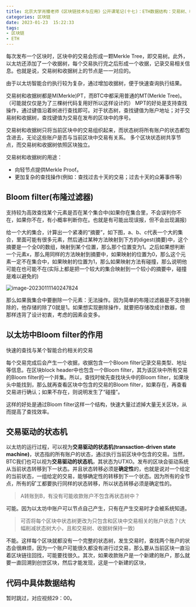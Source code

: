 ```yaml
---
title: 北京大学肖臻老师《区块链技术与应用》公开课笔记(十七)：ETH数据结构：交易树、收据树
categories: 区块链
date: 2023-01-23  15:22:33
tags: 
- 区块链
- ETH
---
```


每次发布一个区块时，区块中的交易会形成一颗Merkle Tree，即交易树。此外，以太坊还添加了一个收据树，每个交易执行完之后形成一个收据，记录交易相关信息。也就是说，交易树和收据树上的节点是一一对应的。

由于以太坊智能合约执行较为复杂，通过增加收据树，便于快速查询执行结果。

交易树和收据树都是M(Merkle)PT，而BTC中都采用普通的MT(Merkle Tree)。（可能就仅仅是为了三棵树代码复用好所以这样设计的）
MPT的好处是支持查找操作，通过键值沿着树进行查找即可。对于状态树，查找键值为账户地址；对于交易树和收据树，查找键值为交易在发布的区块中的序号。

交易树和收据树只将当前区块中的交易组织起来，而状态树将所有账户的状态都包含进去，无论这些账户是否与当前区块中交易有关系。
多个区块状态树共享节点，而交易树和收据树依照区块独立。

交易树和收据树的用途：

- 向轻节点提供Merkle Proof。
- 更加复杂的查找操作(例如：查找过去十天的交易；过去十天的众筹事件等)

## Bloom filter(布隆过滤器)

支持较为高效查找某个元素是否在某个集合中(如果你在集合里，不会误判你不在，如果你不在，有小概率判断你在。也就是有可能出现误报，但不会出现漏报)

给一个大的集合，计算出一个紧凑的“摘要”，如下图，a、b、c代表一个大的集合，里面可能有很多元素，然后通过某种方法映射到下方的digest(摘要)中，这个摘要是一个全0的数组，映射到某个位置，那么那个位置变为1。之后如果想判断一个元素x，那么用同样的方法映射到摘要中，如果映射的位置为0，那么这个元素一定不在集合中，如果映射的位置为1，那么如果映射方法有碰撞，那么说明他可能在也可能不在(实际上都是把一个较大的集合映射到一个较小的摘要中，碰撞是难以避免的)

![image-20230111140247824](https://hanser373.oss-cn-beijing.aliyuncs.com/img/202301111402989.png)

那么如果我集合中要删除一个元素：无法操作。因为简单的布隆过滤器是不支持删除的，他存储的除了0就是1。如果想实现删除操作，就要把存储改成计数器，但那样违背了设计初衷，考虑的因素会变多。

## 以太坊中Bloom filter的作用

快速的查找与某个智能合约相关的交易

每个交易完成后会产生一个收据，收据包含一个Bloom filter记录交易类型、地址等信息。在区块block header中也包含一个Bloom filter，其为该区块中所有交易的Bloom filter的一个并集。所以，查找时候先查找块头中的Bloom filter，如果块头中能找到，那么就再查看区块中包含的交易的Bloom filter，如果存在，再查看交易进行确认；如果不存在，则说明发生了“碰撞”。

这样的好处是通过Bloom filter这样一个结构，快速大量过滤掉大量无关区块，从而提高了查找效率。

## 交易驱动的状态机

以太坊的运行过程，可以视为**交易驱动的状态机(transaction-driven state machine)**，状态指的所有账户的状态，通过执行当前区块中包含的交易。当然，BTC我们也可以视为**交易驱动的状态机**，其状态为UTXO。发布的区块会驱动系统从当前状态转移到下一状态。并且状态转移必须是**确定性**的，也就是说对一个给定的当前状态，一组给定的交易，能够确定性的转移到下一个状态。因为所有的全节点，所有的矿工都要执行同样的状态转移，所以状态转移必须是确定性的。

> A转账到B，有没有可能收款账户不包含再状态树中？

可能。因为以太坊中账户可以节点自己产生，只有在产生交易时才会被系统知道。

> 可否将每个区块中状态树更改为只包含和区块中交易相关的账户状态？(大幅削减状态树大小，且和交易树、收据树保持一致)

不能。这样每个区块就都没有一个完整的状态树，发生交易时，查找两个账户的状态会很麻烦，因为一个账户可能很久都没有进行过交易，那么要从当前区块一直沿着区块链往回找，可能要找很久。其次，如果收款账户是一个新建的账户，那么就要一直回溯到创世区块，然后才能发现，这是一个新建的区块，

## 代码中具体数据结构

暂时跳过，对应视频29：00。
